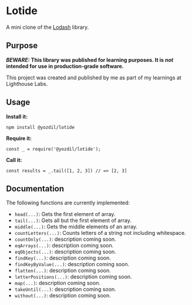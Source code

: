 # Lotide

A mini clone of the [Lodash](https://lodash.com) library.

## Purpose

**_BEWARE:_ This library was published for learning purposes. It is _not_ intended for use in production-grade software.**

This project was created and published by me as part of my learnings at Lighthouse Labs. 

## Usage

**Install it:**

`npm install @yozdil/lotide`

**Require it:**

`const _ = require('@yozdil/lotide');`

**Call it:**

`const results = _.tail([1, 2, 3]) // => [2, 3]`

## Documentation

The following functions are currently implemented:

* `head(...)`: Gets the first element of array.
* `tail(...)`: Gets all but the first element of array.
* `middle(...)`: Gets the middle elements of an array.
* `countLetters(...)`: Counts letters of a string not including whitespace.
* `countOnly(...)`: description coming soon.
* `eqArrays(...)`: description coming soon.
* `eqObjects(...)`: description coming soon.
* `findKey(...)`: description coming soon.
* `findKeyByValue(...)`: description coming soon.
* `flatten(...)`: description coming soon.
* `letterPositions(...)`: description coming soon.
* `map(...)`: description coming soon.
* `takeUntil(...)`: description coming soon.
* `without(...)`: description coming soon.